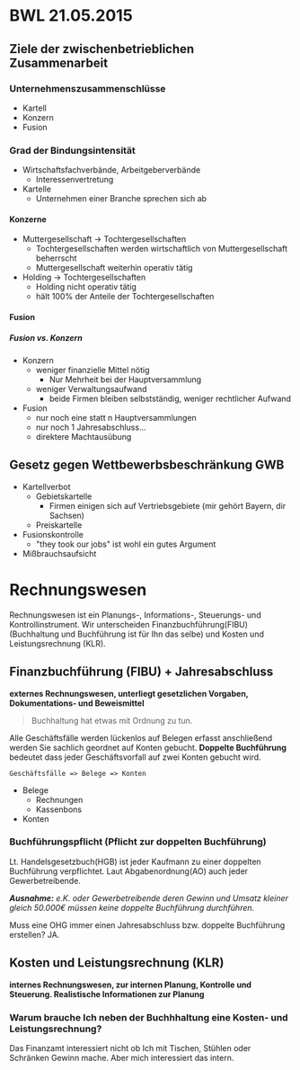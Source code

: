 BWL 21.05.2015
==============

Ziele der zwischenbetrieblichen Zusammenarbeit
----------------------------------------------

### Unternehmenszusammenschlüsse

-	Kartell
-	Konzern
-	Fusion

### Grad der Bindungsintensität

-	Wirtschaftsfachverbände, Arbeitgeberverbände
	-	Interessenvertretung
-	Kartelle
	-	Unternehmen einer Branche sprechen sich ab

#### Konzerne

-	Muttergesellschaft -> Tochtergesellschaften
	-	Tochtergesellschaften werden wirtschaftlich von Muttergesellschaft beherrscht
	-	Muttergesellschaft weiterhin operativ tätig
-	Holding -> Tochtergesellschaften
	-	Holding nicht operativ tätig
	-	hält 100% der Anteile der Tochtergesellschaften

#### Fusion

##### Fusion vs. Konzern

-	Konzern
	-	weniger finanzielle Mittel nötig
		-	Nur Mehrheit bei der Hauptversammlung
	-	weniger Verwaltungsaufwand
		-	beide Firmen bleiben selbstständig, weniger rechtlicher Aufwand
-	Fusion
	-	nur noch eine statt n Hauptversammlungen
	-	nur noch 1 Jahresabschluss...
	-	direktere Machtausübung

Gesetz gegen Wettbewerbsbeschränkung GWB
----------------------------------------

-	Kartellverbot
	-	Gebietskartelle
		-	Firmen einigen sich auf Vertriebsgebiete (mir gehört Bayern, dir Sachsen)
	-	Preiskartelle
-	Fusionskontrolle
	-	"they took our jobs" ist wohl ein gutes Argument
-	Mißbrauchsaufsicht

Rechnungswesen
==============

Rechnungswesen ist ein Planungs-, Informations-, Steuerungs- und Kontrollinstrument. Wir unterscheiden Finanzbuchführung(FIBU) (Buchhaltung und Buchführung ist für Ihn das selbe) und Kosten und Leistungsrechnung (KLR).

Finanzbuchführung (FIBU) + Jahresabschluss
------------------------------------------

**externes Rechnungswesen, unterliegt gesetzlichen Vorgaben, Dokumentations- und Beweismittel**

> Buchhaltung hat etwas mit Ordnung zu tun.

Alle Geschäftsfälle werden lückenlos auf Belegen erfasst anschließend werden Sie sachlich geordnet auf Konten gebucht. **Doppelte Buchführung** bedeutet dass jeder Geschäftsvorfall auf zwei Konten gebucht wird.

```
Geschäftsfälle => Belege => Konten
```

-	Belege
	-	Rechnungen
	-	Kassenbons
-	Konten

### Buchführungspflicht (Pflicht zur doppelten Buchführung)

Lt. Handelsgesetzbuch(HGB) ist jeder Kaufmann zu einer doppelten Buchführung verpflichtet. Laut Abgabenordnung(AO) auch jeder Gewerbetreibende.

***Ausnahme:** e.K. oder Gewerbetreibende deren Gewinn und Umsatz kleiner gleich 50.000€ müssen keine doppelte Buchführung durchführen.*

Muss eine OHG immer einen Jahresabschluss bzw. doppelte Buchführung erstellen? JA.

Kosten und Leistungsrechnung (KLR)
----------------------------------

**internes Rechnungswesen, zur internen Planung, Kontrolle und Steuerung. Realistische Informationen zur Planung**

### Warum brauche Ich neben der Buchhhaltung eine Kosten- und Leistungsrechnung?

Das Finanzamt interessiert nicht ob Ich mit Tischen, Stühlen oder Schränken Gewinn mache. Aber mich interessiert das intern.
